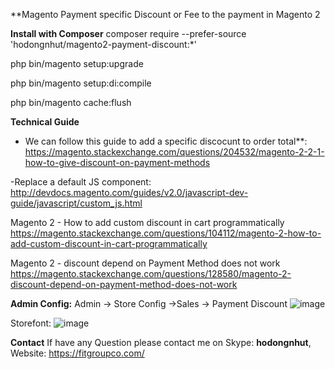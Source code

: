 **Magento Payment specific Discount or Fee to the payment in Magento 2

**Install with Composer**
composer require --prefer-source 'hodongnhut/magento2-payment-discount:*'

php bin/magento setup:upgrade

php bin/magento setup:di:compile

php bin/magento cache:flush

**Technical Guide**
- We can follow this guide to add a specific discocunt to order total**:
https://magento.stackexchange.com/questions/204532/magento-2-2-1-how-to-give-discount-on-payment-methods

-Replace a default JS component: http://devdocs.magento.com/guides/v2.0/javascript-dev-guide/javascript/custom_js.html

Magento 2 - How to add custom discount in cart programmatically
https://magento.stackexchange.com/questions/104112/magento-2-how-to-add-custom-discount-in-cart-programmatically

Magento 2 - discount depend on Payment Method does not work
https://magento.stackexchange.com/questions/128580/magento-2-discount-depend-on-payment-method-does-not-work

**Admin Config:**
Admin -> Store Config ->Sales -> Payment Discount
![image](https://user-images.githubusercontent.com/8769219/176577256-1c58109c-3fe2-42d8-aa60-746ada0c6554.png)

Storefont:
![image](https://user-images.githubusercontent.com/8769219/175768891-2cb93efa-0092-46df-b791-e3373a4fda47.png)

**Contact**
If have any Question please contact me on Skype: **hodongnhut**, Website: https://fitgroupco.com/
